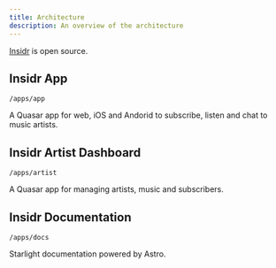 ```yaml
---
title: Architecture
description: An overview of the architecture
---
```


[Insidr](https://insidrmusic.com/) is open source.

## Insidr App

`/apps/app`

A Quasar app for web, iOS and Andorid to subscribe, listen and chat to music artists.

## Insidr Artist Dashboard

`/apps/artist`

A Quasar app for managing artists, music and subscribers.

## Insidr Documentation

`/apps/docs`

Starlight documentation powered by Astro.
